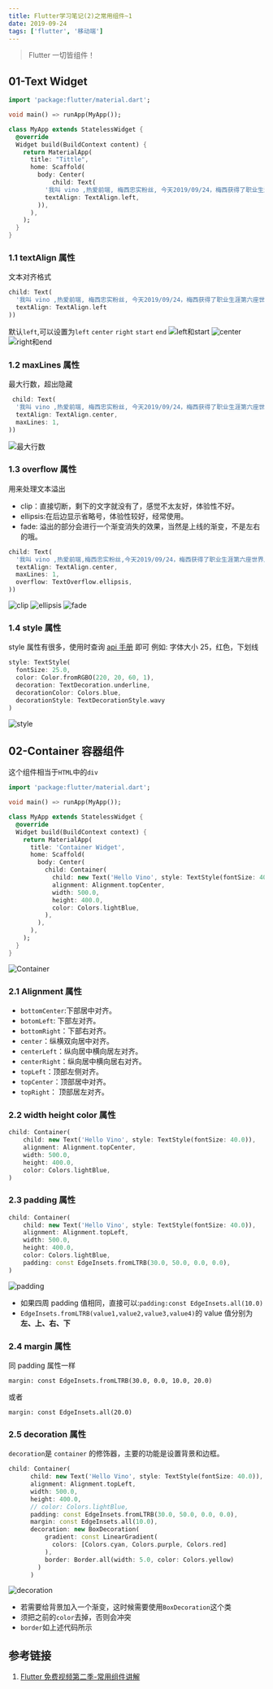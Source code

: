 ```yaml
---
title: Flutter学习笔记(2)之常用组件~1
date: 2019-09-24
tags: ['flutter', '移动端']
---
```


> Flutter 一切皆组件！

## 01-Text Widget

```dart
import 'package:flutter/material.dart';

void main() => runApp(MyApp());

class MyApp extends StatelessWidget {
  @override
  Widget build(BuildContext content) {
    return MaterialApp(
      title: "Tittle",
      home: Scaffold(
        body: Center(
            child: Text(
          '我叫 vino ,热爱前端, 梅西忠实粉丝, 今天2019/09/24，梅西获得了职业生涯第六座世界足球先生奖杯🏆，高兴！😃',
          textAlign: TextAlign.left,
        )),
      ),
    );
  }
}
```

### 1.1 textAlign 属性

文本对齐格式

```dart
child: Text(
  '我叫 vino ,热爱前端, 梅西忠实粉丝, 今天2019/09/24，梅西获得了职业生涯第六座世界足球先生奖杯🏆，高兴！😃',
  textAlign: TextAlign.left
))
```

默认`left`,可以设置为`left` `center` `right` `start` `end`
![left和start](http://ww1.sinaimg.cn/large/8347ed67gy1g7aof9cigqj20cv0nzabn.jpg)
![center](http://ww1.sinaimg.cn/large/8347ed67gy1g7aof9dg1tj20cv0nz403.jpg)
![right和end](http://ww1.sinaimg.cn/large/8347ed67gy1g7aof9hmftj20cv0nz75v.jpg)

### 1.2 maxLines 属性

最大行数，超出隐藏

```dart
 child: Text(
  '我叫 vino ,热爱前端, 梅西忠实粉丝, 今天2019/09/24，梅西获得了职业生涯第六座世界足球先生奖杯🏆，高兴！😃',
  textAlign: TextAlign.center,
  maxLines: 1,
))
```

![最大行数](http://ww1.sinaimg.cn/large/8347ed67gy1g7aoisusnsj20c80nh0u4.jpg)

### 1.3 overflow 属性

用来处理文本溢出

-   clip：直接切断，剩下的文字就没有了，感觉不太友好，体验性不好。
-   ellipsis:在后边显示省略号，体验性较好，经常使用。
-   fade: 溢出的部分会进行一个渐变消失的效果，当然是上线的渐变，不是左右的哦。

```dart
child: Text(
  '我叫 vino ,热爱前端,梅西忠实粉丝,今天2019/09/24，梅西获得了职业生涯第六座世界足球先生奖杯🏆，高兴！😃',
  textAlign: TextAlign.center,
  maxLines: 1,
  overflow: TextOverflow.ellipsis,
))
```

![clip](http://ww1.sinaimg.cn/large/8347ed67gy1g7aora02aaj20b301o746.jpg)
![ellipsis](http://ww1.sinaimg.cn/large/8347ed67gy1g7aor9zumgj20ba01st8m.jpg)
![fade](http://ww1.sinaimg.cn/large/8347ed67gy1g7aor9zqfxj20b501q746.jpg)

### 1.4 style 属性

style 属性有很多，使用时查询 [api 手册](https://api.flutter.dev/flutter/painting/TextStyle-class.html) 即可
例如: 字体大小 25，红色，下划线

```dart
style: TextStyle(
  fontSize: 25.0,
  color: Color.fromRGBO(220, 20, 60, 1),
  decoration: TextDecoration.underline,
  decorationColor: Colors.blue,
  decorationStyle: TextDecorationStyle.wavy
)
```

![style](http://ww1.sinaimg.cn/large/8347ed67gy1g7aq5jk6z3j20ba03j3z7.jpg)

## 02-Container 容器组件

这个组件相当于`HTML`中的`div`

```dart
import 'package:flutter/material.dart';

void main() => runApp(MyApp());

class MyApp extends StatelessWidget {
  @override
  Widget build(BuildContext context) {
    return MaterialApp(
      title: 'Container Widget',
      home: Scaffold(
        body: Center(
          child: Container(
            child: new Text('Hello Vino', style: TextStyle(fontSize: 40.0)),
            alignment: Alignment.topCenter,
            width: 500.0,
            height: 400.0,
            color: Colors.lightBlue,
          ),
        ),
      ),
    );
  }
}

```

![Container](http://ww1.sinaimg.cn/large/8347ed67gy1g7arfl6sgwj20bp0nyabd.jpg)

### 2.1 Alignment 属性

-   `bottomCenter`:下部居中对齐。
-   `botomLeft`: 下部左对齐。
-   `bottomRight`：下部右对齐。
-   `center`：纵横双向居中对齐。
-   `centerLeft`：纵向居中横向居左对齐。
-   `centerRight`：纵向居中横向居右对齐。
-   `topLeft`：顶部左侧对齐。
-   `topCenter`：顶部居中对齐。
-   `topRight`： 顶部居左对齐。

### 2.2 width height color 属性

```dart
child: Container(
    child: new Text('Hello Vino', style: TextStyle(fontSize: 40.0)),
    alignment: Alignment.topCenter,
    width: 500.0,
    height: 400.0,
    color: Colors.lightBlue,
)
```

### 2.3 padding 属性

```dart
child: Container(
    child: new Text('Hello Vino', style: TextStyle(fontSize: 40.0)),
    alignment: Alignment.topLeft,
    width: 500.0,
    height: 400.0,
    color: Colors.lightBlue,
    padding: const EdgeInsets.fromLTRB(30.0, 50.0, 0.0, 0.0),
)
```

![padding](http://ww1.sinaimg.cn/large/8347ed67gy1g7arpu8qfbj20bw0nngmy.jpg)

-   如果四周 padding 值相同，直接可以:`padding:const EdgeInsets.all(10.0)`
-   `EdgeInsets.fromLTRB(value1,value2,value3,value4)`的 value 值分别为**左、上、右、下**

### 2.4 margin 属性

同 padding 属性一样

`margin: const EdgeInsets.fromLTRB(30.0, 0.0, 10.0, 20.0)`

或者

`margin: const EdgeInsets.all(20.0)`

### 2.5 decoration 属性

`decoration`是 `container` 的修饰器，主要的功能是设置背景和边框。

```dart
child: Container(
      child: new Text('Hello Vino', style: TextStyle(fontSize: 40.0)),
      alignment: Alignment.topLeft,
      width: 500.0,
      height: 400.0,
      // color: Colors.lightBlue,
      padding: const EdgeInsets.fromLTRB(30.0, 50.0, 0.0, 0.0),
      margin: const EdgeInsets.all(10.0),
      decoration: new BoxDecoration(
          gradient: const LinearGradient(
            colors: [Colors.cyan, Colors.purple, Colors.red]
          ),
          border: Border.all(width: 5.0, color: Colors.yellow)
        )
      )
```

![decoration](http://ww1.sinaimg.cn/large/8347ed67gy1g7ashhzcfvj20bq0nsmyn.jpg)

-   若需要给背景加入一个渐变，这时候需要使用`BoxDecoration`这个类
-   须把之前的`color`去掉，否则会冲突
-   `border`如上述代码所示

## 参考链接

1. [Flutter 免费视频第二季-常用组件讲解](https://juejin.im/post/5bfb3bdc6fb9a049f9123e90#heading-12)
